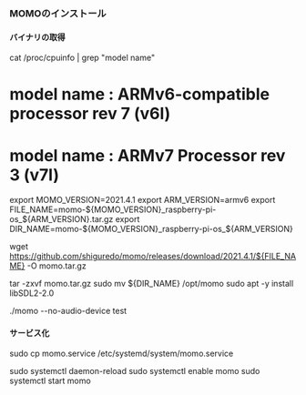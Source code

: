 
### MOMOのインストール

#### バイナリの取得

cat /proc/cpuinfo | grep "model name"
# model name      : ARMv6-compatible processor rev 7 (v6l)
# model name      : ARMv7 Processor rev 3 (v7l)

export MOMO_VERSION=2021.4.1
export ARM_VERSION=armv6
export FILE_NAME=momo-${MOMO_VERSION}_raspberry-pi-os_${ARM_VERSION}.tar.gz
export DIR_NAME=momo-${MOMO_VERSION}_raspberry-pi-os_${ARM_VERSION}

wget https://github.com/shiguredo/momo/releases/download/2021.4.1/${FILE_NAME} -O momo.tar.gz

tar -zxvf  momo.tar.gz
sudo mv ${DIR_NAME} /opt/momo
sudo apt -y install libSDL2-2.0

./momo --no-audio-device test


#### サービス化
sudo cp momo.service /etc/systemd/system/momo.service

sudo systemctl daemon-reload
sudo systemctl enable momo
sudo systemctl start momo
